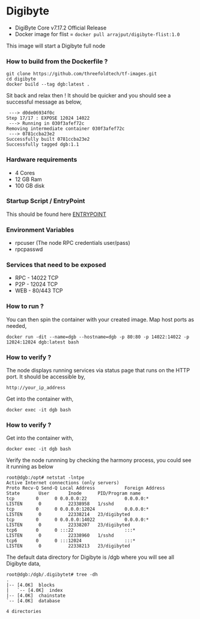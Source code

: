 # Digibyte

* DigiByte Core v7.17.2 Official Release
* Docker image for flist = ```docker pull arrajput/digibyte-flist:1.0```

This image will start a Digibyte full node 

### How to build from the Dockerfile ?

```
git clone https://github.com/threefoldtech/tf-images.git
cd digibyte
docker build --tag dgb:latest .
```
Sit back and relax then ! It should be quicker and you should see a successful message as below,

```
 ---> d0de06934f0c
Step 17/17 : EXPOSE 12024 14022
 ---> Running in 030f3afef72c
Removing intermediate container 030f3afef72c
 ---> 0781ccba23e2
Successfully built 0781ccba23e2
Successfully tagged dgb:1.1
```

### Hardware requirements

  * 4 Cores
  * 12 GB Ram
  * 100 GB disk

### Startup Script / EntryPoint

This should be found here [ENTRYPOINT](scripts/start_dgb.sh)

### Environment Variables

* rpcuser (The node RPC credentials user/pass)
* rpcpasswd

### Services that need to be exposed

* RPC - 14022 TCP 
* P2P - 12024 TCP 
* WEB - 80/443 TCP

### How to run ?

You can then spin the container with your created image. Map host ports as needed,

```docker run -dit --name=dgb --hostname=dgb -p 80:80 -p 14022:14022 -p 12024:12024 dgb:latest bash```
 
### How to verify ?

The node displays running services via status page that runs on the HTTP port. It should be accessible by,

```http://your_ip_address```

Get into the container with,

```docker exec -it dgb bash```

### How to verify ?

Get into the container with,

```docker exec -it dgb bash```

Verify the node runnning by checking the harmony process, you could see it running as below

```
root@dgb:/opt# netstat -lntpe
Active Internet connections (only servers)
Proto Recv-Q Send-Q Local Address           Foreign Address         State       User       Inode      PID/Program name
tcp        0      0 0.0.0.0:22              0.0.0.0:*               LISTEN      0          22338958   1/sshd
tcp        0      0 0.0.0.0:12024           0.0.0.0:*               LISTEN      0          22338214   23/digibyted
tcp        0      0 0.0.0.0:14022           0.0.0.0:*               LISTEN      0          22338207   23/digibyted
tcp6       0      0 :::22                   :::*                    LISTEN      0          22338960   1/sshd
tcp6       0      0 :::12024                :::*                    LISTEN      0          22338213   23/digibyted

```


The default data directory for Digibyte is /dgb where you will see all Digibyte data,

```
root@dgb:/dgb/.digibytet# tree -dh
.
|-- [4.0K]  blocks
|   `-- [4.0K]  index
|-- [4.0K]  chainstate
`-- [4.0K]  database

4 directories
```
